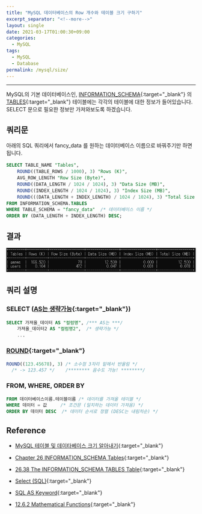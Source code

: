 ```yaml
---
title: "MySQL 데이터베이스의 Row 개수와 테이블 크기 구하기"
excerpt_separator: "<!--more-->"
layout: single
date: 2021-03-17T01:00:30+09:00
categories:
  - MySQL
tags:
  - MySQL
  - Database
permalink: /mysql/size/
---
```

---


MySQL의 기본 데이터베이스인, [INFORMATION_SCHEMA](https://dev.mysql.com/doc/refman/8.0/en/information-schema.html){:target="_blank"} 의 [TABLES](https://dev.mysql.com/doc/refman/8.0/en/information-schema-tables-table.html){:target="_blank"} 테이블에는 각각의 테이블에 대한 정보가 들어있습니다. SELECT 문으로 필요한 정보만 가져와보도록 하겠습니다.
<!--more-->

## 쿼리문
아래의 SQL 쿼리에서 fancy_data 를 원하는 데이터베이스 이름으로 바꿔주기만 하면 됩니다.
```sql
SELECT TABLE_NAME "Tables",
    ROUND((TABLE_ROWS / 1000), 3) "Rows (K)",
    AVG_ROW_LENGTH "Row Size (Byte)",
    ROUND((DATA_LENGTH / 1024 / 1024), 3) "Data Size (MB)",
    ROUND((INDEX_LENGTH / 1024 / 1024), 3) "Index Size (MB)",
    ROUND(((DATA_LENGTH + INDEX_LENGTH) / 1024 / 1024), 3) "Total Size (MB)"
FROM INFORMATION_SCHEMA.TABLES
WHERE TABLE_SCHEMA = "fancy_data"  /* 데이터베이스 이름 */
ORDER BY (DATA_LENGTH + INDEX_LENGTH) DESC;
```

## 결과
![Result](/assets/post-images/mysql-size/result.png)

## 쿼리 설명

### SELECT ([AS는 생략가능](https://ko.wikipedia.org/wiki/Select_(SQL)){:target="_blank"})
```sql
SELECT 가져올_데이터 AS "컬럼명", /*** AS는 ***/
    가져올_데이터2 AS "컬럼명2",  /* 생략가능 */
    ...
```
### [ROUND](https://dev.mysql.com/doc/refman/8.0/en/mathematical-functions.html#function_round){:target="_blank"}
```sql
ROUND((123.45678), 3) /* 소수점 3자리 밑에서 반올림 */
  /* -> 123.457 */    /******** 음수도 가능! ********/
```

### FROM, WHERE, ORDER BY
```sql
FROM 데이터베이스이름.테이블이름 /* 데이터를 가져올 테이블 */
WHERE 데이터 = 값     /* 조건문 (일치하는 데이터 가져옴) */
ORDER BY 데이터 DESC  /* 데이터 순서로 정렬 (DESC는 내림차순) */
```

## Reference
* [MySQL 테이블 및 데이타베이스 크기 알아내기](https://www.lesstif.com/dbms/mysql-17105786.html){:target="_blank"}

* [Chapter 26 INFORMATION_SCHEMA Tables](https://dev.mysql.com/doc/refman/8.0/en/information-schema.html){:target="_blank"}

* [26.38 The INFORMATION_SCHEMA TABLES Table](https://dev.mysql.com/doc/refman/8.0/en/information-schema-tables-table.html){:target="_blank"}

* [Select (SQL)](https://ko.wikipedia.org/wiki/Select_(SQL)){:target="_blank"}

* [SQL AS Keyword](https://www.w3schools.com/sql/sql_ref_as.asp){:target="_blank"}

* [12.6.2 Mathematical Functions](https://dev.mysql.com/doc/refman/8.0/en/mathematical-functions.html){:target="_blank"}